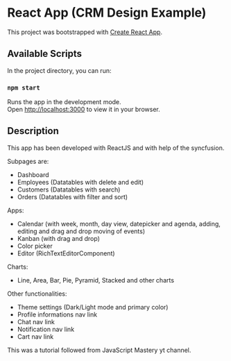 # React App (CRM Design Example)

This project was bootstrapped with [Create React App](https://github.com/facebook/create-react-app).

## Available Scripts

In the project directory, you can run:

### `npm start`

Runs the app in the development mode.\
Open [http://localhost:3000](http://localhost:3000) to view it in your browser.

## Description

This app has been developed with ReactJS and with help of the syncfusion. 

Subpages are: 
* Dashboard
* Employees (Datatables with delete and edit)
* Customers (Datatables with search)
* Orders (Datatables with filter and sort)

Apps:
* Calendar (with week, month, day view, datepicker and agenda, adding, editing and drag and drop moving of events)
* Kanban (with drag and drop)
* Color picker
* Editor (RichTextEditorComponent)

Charts:
* Line, Area, Bar, Pie, Pyramid, Stacked and other charts

Other functionalities:
* Theme settings (Dark/Light mode and primary color)
* Profile informations nav link
* Chat nav link
* Notification nav link
* Cart nav link

This was a tutorial followed from JavaScript Mastery yt channel.